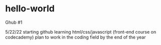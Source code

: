 # hello-world
Ghub #1

5/22/22 starting github
learning html/css/javascript (front-end course on codecademy)
plan to work in the coding field by the end of the year
